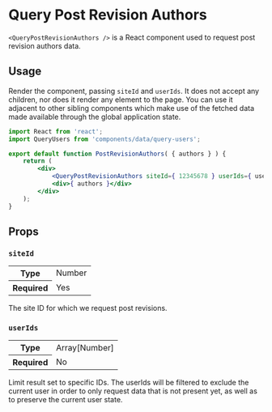 <!-- @format -->

# Query Post Revision Authors

`<QueryPostRevisionAuthors />` is a React component used to request post revision authors data.

## Usage

Render the component, passing `siteId` and `userIds`. It does not accept any children, nor does it render any element to the page. You can use it adjacent to other sibling components which make use of the fetched data made available through the global application state.

```jsx
import React from 'react';
import QueryUsers from 'components/data/query-users';

export default function PostRevisionAuthors( { authors } ) {
	return (
		<div>
			<QueryPostRevisionAuthors siteId={ 12345678 } userIds={ userIds } />
			<div>{ authors }</div>
		</div>
	);
}
```

## Props

### `siteId`

<table>
	<tr><th>Type</th><td>Number</td></tr>
	<tr><th>Required</th><td>Yes</td></tr>
</table>

The site ID for which we request post revisions.

### `userIds`

<table>
	<tr><th>Type</th><td>Array[Number]</td></tr>
	<tr><th>Required</th><td>No</td></tr>
</table>

Limit result set to specific IDs. The userIds will be filtered to exclude the current user in order to only request data that is not present yet, as well as to preserve the current user state.
